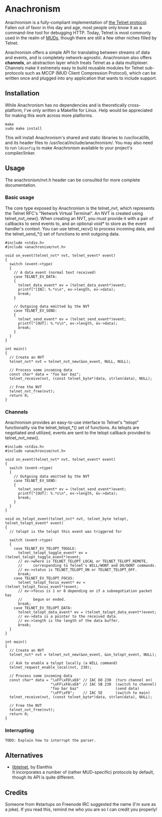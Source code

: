 # Anachronism
Anachronism is a fully-compliant implementation of [the Telnet protocol][wiki-telnet]. Fallen
out of favor in this day and age, most people only know it as a command-line
tool for debugging HTTP. Today, Telnet is most commonly used in the realm of
[MUDs][wiki-muds], though there are still a few other niches filled by Telnet.

Anachronism offers a simple API for translating between streams of data and
events, and is completely network-agnostic. Anachronism also offers **channels**, an
abstraction layer which treats Telnet as a data multiplexer. Channels make it
extremely easy to build reusable modules for Telnet sub-protocols such
as MCCP (MUD Client Compression Protocol), which can be written once and plugged
into any application that wants to include support.

[wiki-telnet]: http://en.wikipedia.org/wiki/Telnet (Telnet at Wikipedia)
[wiki-muds]: http://en.wikipedia.org/wiki/MUD (MUDs at Wikipedia)

## Installation
While Anachronism has no dependencies and is theoretically cross-platform, I've
only written a Makefile for Linux. Help would be appreciated for making this
work across more platforms.

    make
    sudo make install

This will install Anachronism's shared and static libraries to /usr/local/lib,
and its header files to /usr/local/include/anachronism/. You may also need to
run `ldconfig` to make Anachronism available to your project's compiler/linker.

## Usage
The anachronism/nvt.h header can be consulted for more complete documentation.

### Basic usage
The core type exposed by Anachronism is the telnet\_nvt, which represents the
Telnet RFC's "Network Virtual Terminal". An NVT is created using
telnet\_nvt\_new(). When creating an NVT, you must provide it with a pair of
callbacks to send events to, and an optional void\* to store as the
event handler's context. You can use telnet\_recv() to process incoming data,
and the telnet\_send\_\*() set of functions to emit outgoing data.

    #include <stdio.h>
    #include <anachronism/nvt.h>
    
    void on_event(telnet_nvt* nvt, telnet_event* event)
    {
      switch (event->type)
      {
        // A data event (normal text received)
        case TELNET_EV_DATA:
        {
          telnet_data_event* ev = (telnet_data_event*)event;
          printf("[IN]: %.*s\n", ev->length, ev->data);
          break;
        }
        
        // Outgoing data emitted by the NVT
        case TELNET_EV_SEND:
        {
          telnet_send_event* ev = (telnet_send_event*)event;
          printf("[OUT]: %.*s\n", ev->length, ev->data);
          break;
        }
      }
    }
    
    int main()
    {
      // Create an NVT
      telnet_nvt* nvt = telnet_nvt_new(&on_event, NULL, NULL);
      
      // Process some incoming data
      const char* data = "foo bar baz";
      telnet_receive(nvt, (const telnet_byte*)data, strlen(data), NULL);
      
      // Free the NVT
      telnet_nvt_free(nvt);
      return 0;
    }

### Channels
Anachronism provides an easy-to-use interface to Telnet's "telopt" functionality
via the telnet\_telopt\_*() set of functions. As telopts are negotiated and
utilized, events are sent to the telopt callback provided to telnet_nvt_new().

    #include <stdio.h>
    #include <anachronism/nvt.h>
    
    void on_event(telnet_nvt* nvt, telnet_event* event)
    {
      switch (event->type)
      {
        // Outgoing data emitted by the NVT
        case TELNET_EV_SEND:
        {
          telnet_send_event* ev = (telnet_send_event*)event;
          printf("[OUT]: %.*s\n", ev->length, ev->data);
          break;
        }
      }
    }
    
    void on_telopt_event(telnet_nvt* nvt, telnet_byte telopt, telnet_telopt_event* event)
    {
      // telopt is the telopt this event was triggered for
      
      switch (event->type)
      {
        case TELNET_EV_TELOPT_TOGGLE:
          telnet_telopt_toggle_event* ev = (telnet_telopt_toggle_event*)event;
          // ev->where is TELNET_TELOPT_LOCAL or TELNET_TELOPT_REMOTE,
          //     corresponding to Telnet's WILL/WONT and DO/DONT commands.
          // ev->status is TELNET_TELOPT_ON or TELNET_TELOPT_OFF.
          break;
        case TELNET_EV_TELOPT_FOCUS:
          telnet_telopt_focus_event* ev = (telnet_telopt_focus_event*)event;
          // ev->focus is 1 or 0 depending on if a subnegotiation packet has
          //     begun or ended.
          break;
        case TELNET_EV_TELOPT_DATA:
          telnet_telopt_data_event* ev = (telnet_telopt_data_event*)event;
          // ev->data is a pointer to the received data.
          // ev->length is the length of the data buffer.
          break;
      }
    }
    
    int main()
    {
      // Create an NVT
      telnet_nvt* nvt = telnet_nvt_new(&on_event, &on_telopt_event, NULL);
      
      // Ask to enable a telopt locally (a WILL command)
      telnet_request_enable_local(nvt, 230);
      
      // Process some incoming data
      const char* data = "\xFF\xFD\xE6" // IAC DO 230  (turn channel on)
                         "\xFF\xFA\xE6" // IAC SB 230  (switch to channel)
                         "foo bar baz"                 (send data)
                         "\xFF\xF0";    // IAC SE      (switch to main)
      telnet_receive(nvt, (const telnet_byte*)data, strlen(data), NULL);
      
      // Free the NVT
      telnet_nvt_free(nvt);
      return 0;
    }

### Interrupting
    TODO: Explain how to interrupt the parser.

## Alternatives
* [libtelnet][github-libtelnet], by Elanthis<br>
  It incorporates a number of (rather MUD-specific) protocols by default,
  though its API is quite different.

[github-libtelnet]: https://github.com/elanthis/libtelnet (libtelnet on GitHub)

## Credits
Someone from #startups on Freenode IRC suggested the name (I'm sure as a joke).
If you read this, remind me who you are so I can credit you properly!
